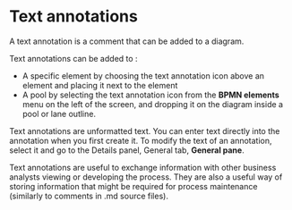 # Text annotations

A text annotation is a comment that can be added to a diagram.

Text annotations can be added to :
* A specific element by choosing the text annotation icon above an element and placing it next to the element
* A pool by selecting the text annotation icon from the **BPMN elements** menu on the left of the screen, and dropping it on the diagram inside a pool or lane outline.

Text annotations are unformatted text. You can enter text directly into the annotation when you first create it. To modify the text of an annotation, select it and go to the Details panel, General tab, **General pane**. 

Text annotations are useful to exchange information with other business analysts viewing or developing the process. They are also a useful way of storing information that might be required for process maintenance (similarly to comments in .md source files).
